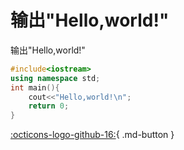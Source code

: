 # 输出"Hello,world!"
输出"Hello,world!"

```cpp
#include<iostream>
using namespace std;
int main(){
    cout<<"Hello,world!\n";    
    return 0;
}
```
[:octicons-logo-github-16:](){ .md-button }

<script src="https://giscus.app/client.js"
    data-repo="chenjh726/chenjh726.github.io"
    data-repo-id="R_kgDOMeZntw"
    data-category="General"
    data-category-id="DIC_kwDOMeZnt84ChYwb"
    data-mapping="pathname"
    data-strict="0"
    data-reactions-enabled="1"
    data-emit-metadata="0"
    data-input-position="bottom"
    data-theme="light_high_contrast"
    data-lang="zh-CN"
    crossorigin="anonymous"
    async>
</script>
